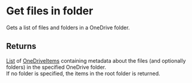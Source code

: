 # Get files in folder

Gets a list of files and folders in a OneDrive folder.

## Returns

[List](https://learn.microsoft.com/en-us/dotnet/api/system.collections.generic.list-1) of [OneDriveItems](./api-reference/onedrive-item.md) containing metadata about the files (and optionally folders) in the specified OneDrive folder.  
If no folder is specified, the items in the root folder is returned.
